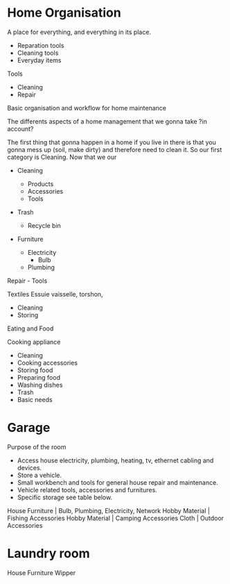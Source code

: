 # Home Organisation

A place for everything, and everything in its place.

- Reparation tools
- Cleaning tools
- Everyday items

Tools

- Cleaning
- Repair

Basic organisation and workflow for home maintenance

The differents aspects of a home management that we gonna take ?in account?

The first thing that gonna happen in a home if you live in there is that you gonna mess up (soil, make dirty) and therefore need to clean it. So our first category is Cleaning.
Now that we our

- Cleaning

  - Products
  - Accessories
  - Tools

- Trash

  - Recycle bin

- Furniture
  - Electricity
    - Bulb
  - Plumbing

Repair - Tools

Textiles
Essuie vaisselle, torshon,

- Cleaning
- Storing

Eating and Food

Cooking appliance

- Cleaning
- Cooking accessories
- Storing food
- Preparing food
- Washing dishes
- Trash
- Basic needs

# Garage

Purpose of the room

- Access house electricity, plumbing, heating, tv, ethernet cabling and devices.
- Store a vehicle.
- Small workbench and tools for general house repair and maintenance.
- Vehicle related tools, accessories and furnitures.
- Specific storage see table below.

House Furniture | Bulb, Plumbing, Electricity, Network
Hobby Material | Fishing Accessories
Hobby Material | Camping Accessories
Cloth | Outdoor Accessories

# Laundry room

House Furniture Wipper
